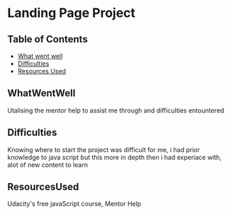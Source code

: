 # Landing Page Project

## Table of Contents


* [What went well](#WhatWentWell)
* [Difficulties](#Difficulties)
* [Resources Used](#ResourcesUsed)


## WhatWentWell

Utalising the mentor help to assist me through and difficulties entountered

## Difficulties

Knowing where to start the project was difficult for me, i had prior knowledge to java script but this more in depth then i had experiace with, alot of new content to learn

## ResourcesUsed

Udacity's free javaScript course, Mentor Help 
